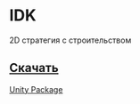 # IDK
2D стратегия с строительством

[Скачать](https://drive.google.com/drive/folders/1Y36qjYVseReND-NGBLTNMoMqBPcQUDLp?usp=sharing)
------------------------------------------------------------------
[Unity Package](https://drive.google.com/file/d/1K1s3WzJje9Odfom7Yf3p8bQ7-CXtXwOz/view?usp=sharing)
